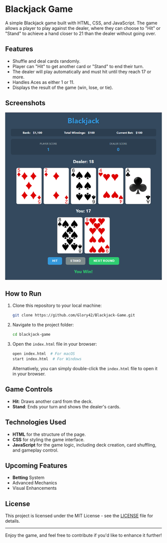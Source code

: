 # Blackjack Game

A simple Blackjack game built with HTML, CSS, and JavaScript. The game allows a player to play against the dealer, where they can choose to "Hit" or "Stand" to achieve a hand closer to 21 than the dealer without going over.

## Features

- Shuffle and deal cards randomly.
- Player can "Hit" to get another card or "Stand" to end their turn.
- The dealer will play automatically and must hit until they reach 17 or more.
- Handles Aces as either 1 or 11.
- Displays the result of the game (win, lose, or tie).

## Screenshots

![Blackjack Game](ss.png)


## How to Run

1. Clone this repository to your local machine:
    ```bash
    git clone https://github.com/Glory42/Blackjack-Game.git
    ```

2. Navigate to the project folder:
    ```bash
    cd blackjack-game
    ```

3. Open the `index.html` file in your browser:
    ```bash
    open index.html  # For macOS
    start index.html  # For Windows
    ```

    Alternatively, you can simply double-click the `index.html` file to open it in your browser.

## Game Controls

- **Hit**: Draws another card from the deck.
- **Stand**: Ends your turn and shows the dealer's cards.

## Technologies Used

- **HTML** for the structure of the page.
- **CSS** for styling the game interface.
- **JavaScript** for the game logic, including deck creation, card shuffling, and gameplay control.

## Upcoming Features 
- **Betting** System
- Advanced Mechanics
- Visual Enhancements

## License

This project is licensed under the MIT License - see the [LICENSE](LICENSE) file for details.

---

Enjoy the game, and feel free to contribute if you'd like to enhance it further!
